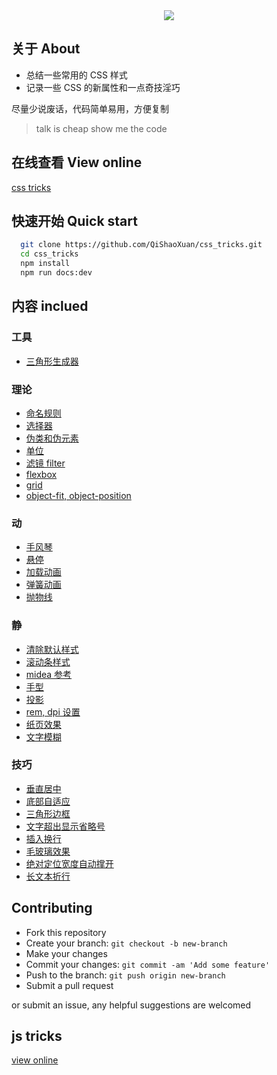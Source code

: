 <div align="center"><img src="https://raw.githubusercontent.com/QiShaoXuan/css_tricks/master/logo.png"></div>

## 关于 About

- 总结一些常用的 CSS 样式
- 记录一些 CSS 的新属性和一点奇技淫巧

尽量少说废话，代码简单易用，方便复制

> talk is cheap show me the code

## 在线查看 View online

<a href="https://qishaoxuan.github.io/css_tricks/" target="_blank">css tricks</a>

## 快速开始 Quick start

```bash
  git clone https://github.com/QiShaoXuan/css_tricks.git
  cd css_tricks
  npm install
  npm run docs:dev
```

## 内容 inclued

### 工具

- <a href="https://qishaoxuan.github.io/css_tricks/createTriangle">三角形生成器</a>

### 理论

- <a href="https://qishaoxuan.github.io/css_tricks/name">命名规则</a>
- <a href="https://qishaoxuan.github.io/css_tricks/selector">选择器</a>
- <a href="https://qishaoxuan.github.io/css_tricks/pseudo">伪类和伪元素</a>
- <a href="https://qishaoxuan.github.io/css_tricks/unit">单位</a>
- <a href="https://qishaoxuan.github.io/css_tricks/filter">滤镜 filter</a>
- <a href="https://qishaoxuan.github.io/css_tricks/flexbox">flexbox</a>
- <a href="https://qishaoxuan.github.io/css_tricks/grid">grid</a>
- <a href="https://qishaoxuan.github.io/css_tricks/object">object-fit, object-position</a>

### 动

- <a href="https://qishaoxuan.github.io/css_tricks/accordion">手风琴</a>
- <a href="https://qishaoxuan.github.io/css_tricks/hover">悬停</a>
- <a href="https://qishaoxuan.github.io/css_tricks/loading">加载动画</a>
- <a href="https://qishaoxuan.github.io/css_tricks/spring">弹簧动画</a>
- <a href="https://qishaoxuan.github.io/css_tricks/parabola">抛物线</a>

### 静

- <a href="https://qishaoxuan.github.io/css_tricks/reset">清除默认样式</a>
- <a href="https://qishaoxuan.github.io/css_tricks/scrollTemp">滚动条样式</a>
- <a href="https://qishaoxuan.github.io/css_tricks/mdedia">midea 参考</a>
- <a href="https://qishaoxuan.github.io/css_tricks/cursor">手型</a>
- <a href="https://qishaoxuan.github.io/css_tricks/shadow">投影</a>
- <a href="https://qishaoxuan.github.io/css_tricks/remDpi">rem, dpi 设置</a>
- <a href="https://qishaoxuan.github.io/css_tricks/paper">纸页效果</a>
- <a href="https://qishaoxuan.github.io/css_tricks/textBlurry">文字模糊</a>

### 技巧

- <a href="https://qishaoxuan.github.io/css_tricks/verticalMiddle">垂直居中</a>
- <a href="https://qishaoxuan.github.io/css_tricks/bottom">底部自适应</a>
- <a href="https://qishaoxuan.github.io/css_tricks/triangle">三角形边框</a>
- <a href="https://qishaoxuan.github.io/css_tricks/ellipsis">文字超出显示省略号</a>
- <a href="https://qishaoxuan.github.io/css_tricks/lineBreak">插入换行</a>
- <a href="https://qishaoxuan.github.io/css_tricks/glass">毛玻璃效果</a>
- <a href="https://qishaoxuan.github.io/css_tricks/positionWidth">绝对定位宽度自动撑开</a>
- <a href="https://qishaoxuan.github.io/css_tricks/longText">长文本折行</a>

## Contributing

- Fork this repository
- Create your branch: `git checkout -b new-branch`
- Make your changes
- Commit your changes: `git commit -am 'Add some feature'`
- Push to the branch: `git push origin new-branch`
- Submit a pull request

or submit an issue, any helpful suggestions are welcomed

## js tricks
<a href="https://qishaoxuan.github.io/js_tricks/" target="_blank">view online</a>

